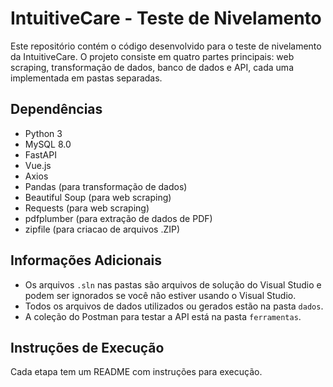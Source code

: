 # IntuitiveCare - Teste de Nivelamento

Este repositório contém o código desenvolvido para o teste de nivelamento da IntuitiveCare. O projeto consiste em quatro partes principais: web scraping, transformação de dados, banco de dados e API, cada uma implementada em pastas separadas.

## Dependências

* Python 3
* MySQL 8.0
* FastAPI
* Vue.js
* Axios
* Pandas (para transformação de dados)
* Beautiful Soup (para web scraping)
* Requests (para web scraping)
* pdfplumber (para extração de dados de PDF)
* zipfile (para criacao de arquivos .ZIP)

## Informações Adicionais

* Os arquivos `.sln` nas pastas são arquivos de solução do Visual Studio e podem ser ignorados se você não estiver usando o Visual Studio.
* Todos os arquivos de dados utilizados ou gerados estão na pasta `dados`.
* A coleção do Postman para testar a API está na pasta `ferramentas`.

## Instruções de Execução

Cada etapa tem um README com instruções para execução.
